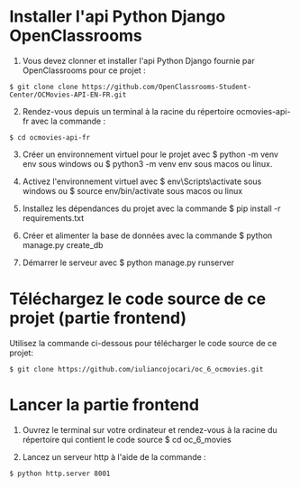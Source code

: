 # Installer l'api Python Django OpenClassrooms

1. Vous devez clonner et installer l'api Python Django fournie par OpenClassrooms pour ce projet :

```shell
$ git clone clone https://github.com/OpenClassrooms-Student-Center/OCMovies-API-EN-FR.git
```

2. Rendez-vous depuis un terminal à la racine du répertoire ocmovies-api-fr avec la commande :

```shell
$ cd ocmovies-api-fr
```

3. Créer un environnement virtuel pour le projet avec $ python -m venv env sous windows ou $ python3 -m venv env sous macos ou linux.

4. Activez l'environnement virtuel avec $ env\Scripts\activate sous windows ou $ source env/bin/activate sous macos ou linux

5. Installez les dépendances du projet avec la commande $ pip install -r requirements.txt

6. Créer et alimenter la base de données avec la commande $ python manage.py create_db

7. Démarrer le serveur avec $ python manage.py runserver

# Téléchargez le code source de ce projet (partie frontend)

Utilisez la commande ci-dessous pour télécharger le code source de ce projet:

```shell
$ git clone https://github.com/iuliancojocari/oc_6_ocmovies.git
```

# Lancer la partie frontend

1. Ouvrez le terminal sur votre ordinateur et rendez-vous à la racine du répertoire qui contient le code source $ cd oc_6_movies

2. Lancez un serveur http à l'aide de la commande :

```shell
$ python http.server 8001
```
